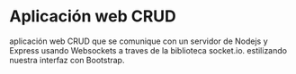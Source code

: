 # Aplicación web CRUD 

aplicación web CRUD que se comunique con un servidor de Nodejs y Express usando Websockets a traves de la biblioteca socket.io. estilizando nuestra interfaz con Bootstrap.